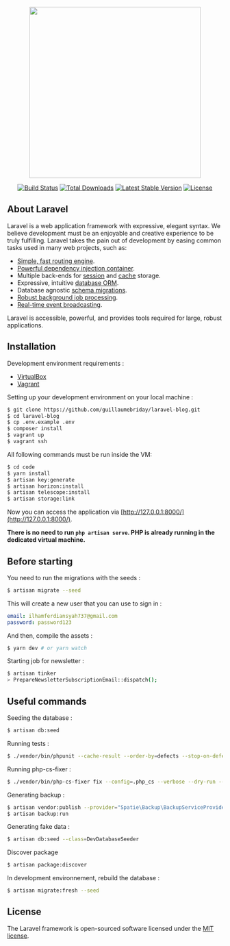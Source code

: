 <p align="center"><a href="https://laravel.com" target="_blank"><img src="https://raw.githubusercontent.com/laravel/art/master/logo-lockup/5%20SVG/2%20CMYK/1%20Full%20Color/laravel-logolockup-cmyk-red.svg" width="400"></a></p>

<p align="center">
<a href="https://travis-ci.org/laravel/framework"><img src="https://travis-ci.org/laravel/framework.svg" alt="Build Status"></a>
<a href="https://packagist.org/packages/laravel/framework"><img src="https://img.shields.io/packagist/dt/laravel/framework" alt="Total Downloads"></a>
<a href="https://packagist.org/packages/laravel/framework"><img src="https://img.shields.io/packagist/v/laravel/framework" alt="Latest Stable Version"></a>
<a href="https://packagist.org/packages/laravel/framework"><img src="https://img.shields.io/packagist/l/laravel/framework" alt="License"></a>
</p>

## About Laravel

Laravel is a web application framework with expressive, elegant syntax. We believe development must be an enjoyable and creative experience to be truly fulfilling. Laravel takes the pain out of development by easing common tasks used in many web projects, such as:

- [Simple, fast routing engine](https://laravel.com/docs/routing).
- [Powerful dependency injection container](https://laravel.com/docs/container).
- Multiple back-ends for [session](https://laravel.com/docs/session) and [cache](https://laravel.com/docs/cache) storage.
- Expressive, intuitive [database ORM](https://laravel.com/docs/eloquent).
- Database agnostic [schema migrations](https://laravel.com/docs/migrations).
- [Robust background job processing](https://laravel.com/docs/queues).
- [Real-time event broadcasting](https://laravel.com/docs/broadcasting).

Laravel is accessible, powerful, and provides tools required for large, robust applications.

## Installation

Development environment requirements :
- [VirtualBox](https://www.virtualbox.org/)
- [Vagrant](https://www.vagrantup.com/)

Setting up your development environment on your local machine :
```bash
$ git clone https://github.com/guillaumebriday/laravel-blog.git
$ cd laravel-blog
$ cp .env.example .env
$ composer install
$ vagrant up
$ vagrant ssh
```

All following commands must be run inside the VM:
```bash
$ cd code
$ yarn install
$ artisan key:generate
$ artisan horizon:install
$ artisan telescope:install
$ artisan storage:link
```

Now you can access the application via [http://127.0.0.1:8000/](http://127.0.0.1:8000/).

**There is no need to run `php artisan serve`. PHP is already running in the dedicated virtual machine.**

## Before starting
You need to run the migrations with the seeds :
```bash
$ artisan migrate --seed
```

This will create a new user that you can use to sign in :
```yml
email: ilhamferdiansyah737@gmail.com
password: password123
```

And then, compile the assets :
```bash
$ yarn dev # or yarn watch
```

Starting job for newsletter :
```bash
$ artisan tinker
> PrepareNewsletterSubscriptionEmail::dispatch();
```

## Useful commands
Seeding the database :
```bash
$ artisan db:seed
```

Running tests :
```bash
$ ./vendor/bin/phpunit --cache-result --order-by=defects --stop-on-defect
```

Running php-cs-fixer :
```bash
$ ./vendor/bin/php-cs-fixer fix --config=.php_cs --verbose --dry-run --diff
```

Generating backup :
```bash
$ artisan vendor:publish --provider="Spatie\Backup\BackupServiceProvider"
$ artisan backup:run
```

Generating fake data :
```bash
$ artisan db:seed --class=DevDatabaseSeeder
```

Discover package
```bash
$ artisan package:discover
```

In development environnement, rebuild the database :
```bash
$ artisan migrate:fresh --seed
```

## License

The Laravel framework is open-sourced software licensed under the [MIT license](https://opensource.org/licenses/MIT).
